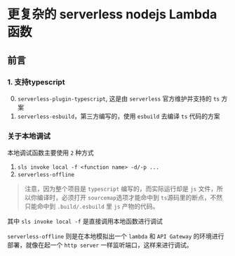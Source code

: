 # 更复杂的 serverless nodejs Lambda函数

## 前言

### 1. 支持typescript

0. `serverless-plugin-typescript`, 这是由 `serverless` 官方维护并支持的 `ts` 方案
1. `serverless-esbuild`，第三方编写的，使用 `esbuild` 去编译 `ts` 代码的方案

### 关于本地调试

本地调试函数主要使用 `2` 种方式

1. `sls invoke local -f <function name> -d/-p ...`
2. `serverless-offline`

> 注意，因为整个项目是 `typescript` 编写的，而实际运行却是 `js` 文件，所以你编译时，必须打开 `sourcemap`选项才能命中到 `ts`源码里的断点，不然只能命中到 `.build/.esbuild` 里 `js` 产物的代码。

其中 `sls invoke local -f` 是直接调用本地函数进行调试

`serverless-offline` 则是在本地模拟出一个 `lambda` 和 `API Gateway` 的环境进行部署，就像在起一个 `http server` 一样监听端口，这样来进行调试。
